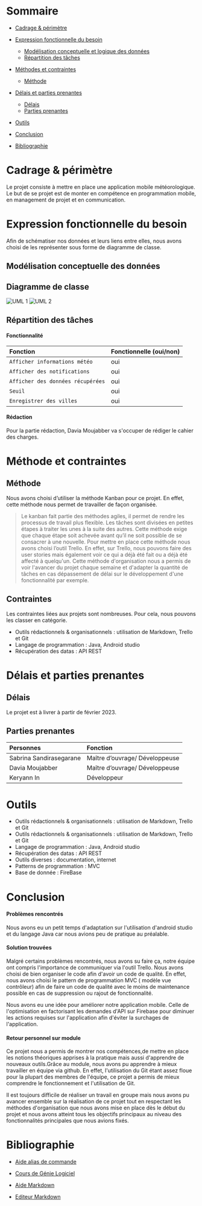 # Sommaire 

- [Cadrage & périmètre](#cadrage--périmètre) 
     
- [Expression fonctionnelle du besoin](#expression-fonctionnelle-du-besoin)
  - [Modélisation conceptuelle et logique des données](#modélisation-conceptuelle-des-données)  
  - [Répartition des tâches](#répartition-des-tâches)

- [Méthodes et contraintes ](#méthode-et-contraintes) 
  - [Méthode](#méthode)
- [Délais et parties prenantes ](#délais-et-parties-prenantes) 
   - [Délais](#délais)
   - [Parties prenantes](#parties-prenantes)
- [Outils](#outils)
- [Conclusion](#conclusion)

- [Bibliographie ](#bibliographie)

# Cadrage & périmètre

Le projet consiste à mettre en place une application mobile météorologique. Le but de se projet est de monter en compétence en programmation mobile, en management de projet et en communication.

# Expression fonctionnelle du besoin

Afin de schématiser nos données et leurs liens entre elles, nous avons choisi de les représenter sous forme de diagramme de classe.

## Modélisation conceptuelle des données

## Diagramme de classe 

![UML 1](https://user-images.githubusercontent.com/57767498/194040310-571c23de-e4e3-4a62-8544-575856a602e4.jpg)
![UML 2](https://user-images.githubusercontent.com/57767498/194040311-2294cb36-adb2-459d-8f25-77fe931a4df4.jpg)

## Répartition des tâches

#### Fonctionnalité 
| Fonction                         | Fonctionnelle (oui/non) |
|:---------------------------------|:------------------------|
| `Afficher informations météo`    |            oui          |
| `Afficher des notifications`     |            oui          |
| `Afficher des données récupérées`|            oui          |
| `Seuil`                          |            oui          |
| `Enregistrer des villes`         |            oui          |


#### Rédaction
Pour la partie rédaction, Davia Moujabber va s'occuper de rédiger le cahier des charges. 

# Méthode et contraintes
## Méthode

Nous avons choisi d’utiliser la méthode Kanban pour ce projet. En effet, cette méthode nous permet de travailler de façon organisée. 

>Le kanban fait partie des méthodes agiles, il permet de rendre les processus de travail plus flexible. 
>Les tâches sont divisées en petites étapes à traiter les unes à la suite des autres.
>Cette méthode exige que chaque étape soit achevée avant qu’il ne soit possible de se consacrer à une nouvelle. 
Pour mettre en place cette méthode nous avons choisi l’outil Trello. 
En effet, sur Trello, nous pouvons faire des user stories mais également voir ce qui a déjà été fait ou a déjà été affecté à quelqu'un. Cette méthode d'organisation nous a permis de voir l'avancer du projet chaque semaine et d'adapter la quantité de tâches en cas dépassement de délai sur le développement d'une fonctionnalité par exemple.

## Contraintes
Les contraintes liées aux projets sont nombreuses. Pour cela, nous pouvons les classer en catégorie.  
- Outils rédactionnels & organisationnels  : utilisation de Markdown, Trello et Git 
- Langage de programmation : Java, Android studio
- Récupération des datas : API REST
# Délais et parties prenantes
## Délais 
Le projet est à livrer à partir de février 2023.
## Parties prenantes 
| Personnes                | Fonction                                        
| :----------------------- | :-----------------------------|
| Sabrina Sandirasegarane  | Maître d’ouvrage/ Développeuse|
| Davia Moujabber          | Maître d’ouvrage/ Développeuse|
| Keryann In               | Développeur                   |

# Outils
- Outils rédactionnels & organisationnels  : utilisation de Markdown, Trello et Git 
- Outils rédactionnels & organisationnels  : utilisation de Markdown, Trello et Git 
- Langage de programmation : Java, Android studio
- Récupération des datas : API REST
- Outils diverses : documentation, internet
- Patterns de programmation : MVC
- Base de donnée : FireBase



# Conclusion 

#### Problèmes rencontrés 
Nous avons eu un petit temps d'adaptation sur l'utilisation d'android studio et du langage Java car nous avions peu de pratique au préalable. 

#### Solution trouvées  
Malgré certains problèmes rencontrés, nous avons su faire ça, notre équipe  ont compris l'importance de communiquer via l'outil Trello. Nous avons choisi de bien organiser le code afin d'avoir un code de qualité. En effet, nous avons choisi le pattern de programmation MVC ( modèle vue contrôleur) afin de faire un code de qualité avec le moins de maintenance possible en cas de suppression ou rajout de fonctionnalité. 

Nous avons eu une idée pour améliorer notre application mobile. Celle de l'optimisation en factorisant les demandes d'API sur Firebase pour diminuer les actions requises sur l'application afin d'éviter la surchages de l'application. 

#### Retour personnel sur module 

Ce projet nous a permis de montrer nos compétences,de mettre en place les notions théoriques apprises à la pratique mais aussi d'apprendre de nouveaux outils.Grâce au module, nous avons pu apprendre à mieux travailler en équipe via github. En effet, l'utilisation du Git étant assez floue pour la plupart des membres de l'équipe, ce projet a permis de mieux comprendre le fonctionnement et l'utilisation de Git. 

Il est toujours difficile de réaliser un travail en groupe mais nous avons pu avancer ensemble sur la réalisation de ce projet tout en respectant les méthodes d'organisation que nous avons mise en place dès le début du projet et nous avons atteint tous les objectifs principaux au niveau des fonctionnalités principales que nous avions fixés. 

# Bibliographie 
- [Aide alias de commande](https://github.com/ViBiOh/dotfiles/blob/main/symlinks/gitconfig)

- [Cours de Génie Logiciel](l3miage.fr)
- [Aide Markdown](https://github.com/InseeFrLab/utilitR/blob/master/03_Fiches_thematiques/Fiche_rmarkdown.Rmd)
- [Editeur Markdown](readme.so)

